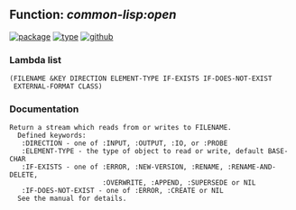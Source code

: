 ## Function: ***common-lisp:open***
[![package](https://img.shields.io/badge/Package-COMMON--LISP-5f9ea0.svg?style=social&colorA=999999)](../) [![type](https://img.shields.io/badge/Type-Function-5f9ea0.svg?style=social&colorA=999999)](../#function) [![github](https://img.shields.io/badge/GitHub-View_the_source-5f9ea0.svg?style=social&colorA=999999&logo=github)](https://github.com/sbcl/sbcl/blob/master/src/code/fd-stream.lisp/) 
### Lambda list
```
(FILENAME &KEY DIRECTION ELEMENT-TYPE IF-EXISTS IF-DOES-NOT-EXIST
 EXTERNAL-FORMAT CLASS)
```
### Documentation
```
Return a stream which reads from or writes to FILENAME.
  Defined keywords:
   :DIRECTION - one of :INPUT, :OUTPUT, :IO, or :PROBE
   :ELEMENT-TYPE - the type of object to read or write, default BASE-CHAR
   :IF-EXISTS - one of :ERROR, :NEW-VERSION, :RENAME, :RENAME-AND-DELETE,
                       :OVERWRITE, :APPEND, :SUPERSEDE or NIL
   :IF-DOES-NOT-EXIST - one of :ERROR, :CREATE or NIL
  See the manual for details.
```
